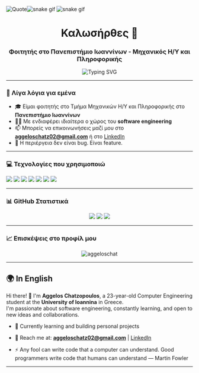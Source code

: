![Quote](https://quotes-github-readme.vercel.app/api?type=horizontal&theme=radical)![snake gif](https://github.com/aggeloschat/aggeloschat/blob/output/github-contribution-grid-snake.svg)
![snake gif](https://github.com/aggeloschat/aggeloschat/blob/output/github-contribution-grid-snake.svg)
<h1 align="center">Καλωσήρθες 👋</h1>
<h3 align="center">Φοιτητής στο Πανεπιστήμιο Ιωαννίνων - Μηχανικός Η/Υ και Πληροφορικής</h3>

<p align="center">
  <img src="https://readme-typing-svg.demolab.com?font=Fira+Code&size=22&pause=1000&center=true&width=935&lines=Welcome+to+my+GitHub!;sleep(),+eat(),+code(),+repeat();Simplicity+is+the+soul+of+efficiency;Code+is+like+a+joke,+If+you+have+to+explain+it.+It's+bad;" alt="Typing SVG" />
</p>

---

### 🧠 Λίγα λόγια για εμένα

- 🎓 Είμαι φοιτητής στο Τμήμα Μηχανικών Η/Υ και Πληροφορικής στο **Πανεπιστήμιο Ιωαννίνων**
- 👨‍💻 Με ενδιαφέρει ιδιαίτερα ο χώρος του **software engineering**
- 📫 Μπορείς να επικοινωνήσεις μαζί μου στο **aggeloschatz02@gmail.com** ή στο [LinkedIn](https://gr.linkedin.com/in/aggelos-chatzopoulos-827834304?trk=public_profile_samename-profile)
- 🌱 Η περιέργεια δεν είναι bug. Είναι feature.

---

### 💻 Τεχνολογίες που χρησιμοποιώ

<p>
  <img src="https://img.shields.io/badge/-Python-blue?style=flat-square&logo=python" />
  <img src="https://img.shields.io/badge/-C++-00599C?style=flat-square&logo=c%2B%2B" />
  <img src="https://img.shields.io/badge/-HTML5-E34F26?style=flat-square&logo=html5" />
  <img src="https://img.shields.io/badge/-CSS3-1572B6?style=flat-square&logo=css3" />
  <img src="https://img.shields.io/badge/-JavaScript-F7DF1E?style=flat-square&logo=javascript" />
  <img src="https://img.shields.io/badge/-Git-F05032?style=flat-square&logo=git" />
  <img src="https://img.shields.io/badge/-Linux-FCC624?style=flat-square&logo=linux" />
</p>

---

### 📊 GitHub Στατιστικά

<p align="center">
  <img src="https://github-readme-stats.vercel.app/api?username=aggeloschat&show_icons=true&theme=tokyonight" />
  <img src="https://github-readme-streak-stats.herokuapp.com/?user=aggeloschat&theme=tokyonight" />
  <img src="https://github-profile-summary-cards.vercel.app/api/cards/profile-details?username=aggeloschat&theme=tokyonight" />
</p>

---

### 📈 Επισκέψεις στο προφίλ μου

<p align="center">
  <img src="https://komarev.com/ghpvc/?username=aggeloschat&label=Profile%20views&color=0e75b6&style=flat" alt="aggeloschat" />
</p>

---

## 🌍 In English

Hi there! 👋 I'm **Aggelos Chatzopoulos**, a 23-year-old Computer Engineering student at the **University of Ioannina** in Greece.  
I'm passionate about software engineering, constantly learning, and open to new ideas and collaborations.

- 🔭 Currently learning and building personal projects
- 💬 Reach me at: **aggeloschatz02@gmail.com** | [LinkedIn](https://gr.linkedin.com/in/aggelos-chatzopoulos-827834304?trk=public_profile_samename-profile)

- ⚡ Any fool can write code that a computer can understand. Good programmers write code that humans can understand — Martin Fowler

---

